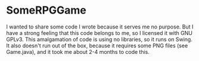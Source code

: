 # SomeRPGGame
I wanted to share some code I wrote because it serves me no purpose. But I have a strong feeling that this code belongs to me, so I licensed it with GNU GPLv3. This amalgamation of code is using no libraries, so it runs on Swing. It also doesn't run out of the box, because it requires some PNG files (see Game.java), and it took me about 2-4 months to code this.
